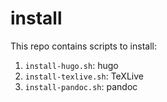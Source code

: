# install

This repo contains scripts to install:

1. `install-hugo.sh`: hugo
2. `install-texlive.sh`: TeXLive
3. `install-pandoc.sh`: pandoc
